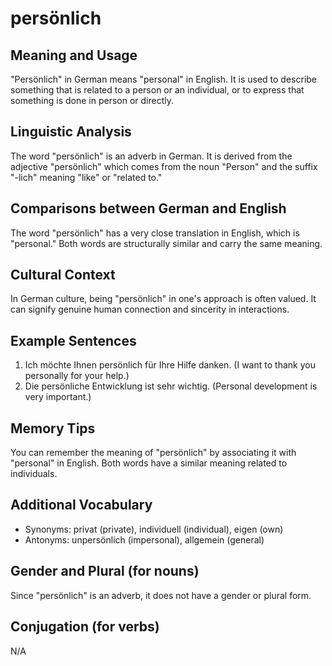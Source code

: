 # persönlich
## Meaning and Usage
"Persönlich" in German means "personal" in English. It is used to describe something that is related to a person or an individual, or to express that something is done in person or directly.

## Linguistic Analysis
The word "persönlich" is an adverb in German. It is derived from the adjective "persönlich" which comes from the noun "Person" and the suffix "-lich" meaning "like" or "related to."

## Comparisons between German and English
The word "persönlich" has a very close translation in English, which is "personal." Both words are structurally similar and carry the same meaning.

## Cultural Context
In German culture, being "persönlich" in one's approach is often valued. It can signify genuine human connection and sincerity in interactions.

## Example Sentences
1. Ich möchte Ihnen persönlich für Ihre Hilfe danken. (I want to thank you personally for your help.)
2. Die persönliche Entwicklung ist sehr wichtig. (Personal development is very important.)

## Memory Tips
You can remember the meaning of "persönlich" by associating it with "personal" in English. Both words have a similar meaning related to individuals.

## Additional Vocabulary
- Synonyms: privat (private), individuell (individual), eigen (own)
- Antonyms: unpersönlich (impersonal), allgemein (general)

## Gender and Plural (for nouns)
Since "persönlich" is an adverb, it does not have a gender or plural form.

## Conjugation (for verbs)
N/A